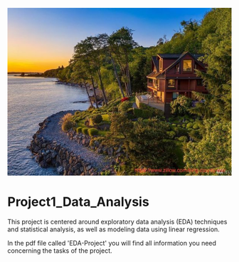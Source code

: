 ![title](county.jpg)
# Project1_Data_Analysis
This project is centered around exploratory data 
analysis (EDA) techniques and statistical analysis, 
as well as modeling data using linear regression.

In the pdf file called 'EDA-Project' you will 
find all information you need concerning the tasks 
of the project.
